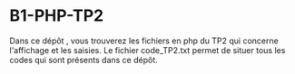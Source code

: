 # B1-PHP-TP2
Dans ce dépôt , vous trouverez les fichiers en php du TP2 qui concerne l'affichage et les saisies.
Le fichier code_TP2.txt permet de situer tous les codes qui sont présents dans ce dépôt.

